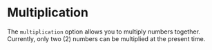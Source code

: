 # Multiplication

The `multiplication` option allows you to multiply numbers together.
Currently, only two (2) numbers can be multiplied at the present time.

